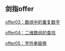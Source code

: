 ## 剑指offer
[offer03：数组中的重复数字](https://github.com/QuintanLiu/offer-show/blob/master/src/main/java/com/kunkun/offer/show/offer03/%E5%89%91%E6%8C%87offer%2003%EF%BC%9A%E6%95%B0%E7%BB%84%E7%A7%8D%E7%9A%84%E9%87%8D%E5%A4%8D%E6%95%B0%E5%AD%97.md)

[offer04：二维数组的查找](https://github.com/QuintanLiu/offer-show/blob/master/src/main/java/com/kunkun/offer/show/offer04/%E5%89%91%E6%8C%87offer%2004%EF%BC%9A%E4%BA%8C%E7%BB%B4%E6%95%B0%E7%BB%84%E4%B8%AD%E7%9A%84%E6%9F%A5%E6%89%BE.md)

[offer05：字符串替换](https://github.com/QuintanLiu/offer-show/blob/master/src/main/java/com/kunkun/offer/show/offer05/%E5%89%91%E6%8C%87offer%2005%EF%BC%9A%E5%AD%97%E7%AC%A6%E4%B8%B2%E6%9B%BF%E6%8D%A2.md)


